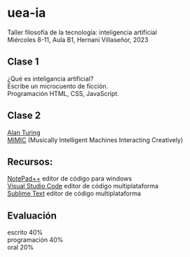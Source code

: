 # uea-ia
Taller filosofía de la tecnología: inteligencia artificial  
Miércoles 8-11, Aula B1, Hernani Villaseñor, 2023  

## Clase 1  
¿Qué es inteligancia artificial?  
Escribe un microcuento de ficción.  
Programación HTML, CSS, JavaScript.  
## Clase 2
[Alan Turing](https://es.wikipedia.org/wiki/Alan_Turing)  
[MIMIC](https://mimicproject.com/about) (Musically Intelligent Machines Interacting Creatively)
## Recursos:
[NotePad++](https://notepad-plus-plus.org/downloads/) editor de código para windows  
[Visual Studio Code](https://code.visualstudio.com/) editor de código multiplataforma  
[Sublime Text](https://www.sublimetext.com/) editor de código multiplataforma  
## Evaluación
escrito 40%  
programación 40%  
oral 20%  
